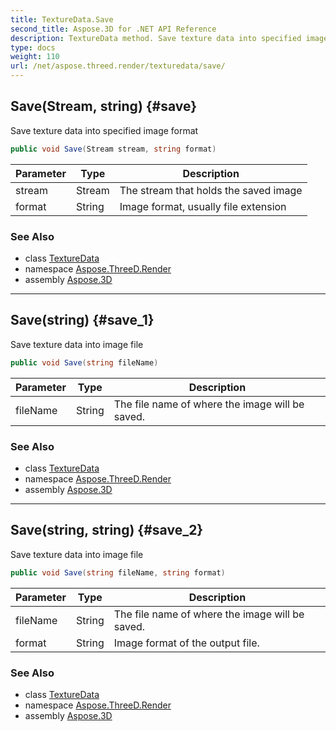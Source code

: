 ```yaml
---
title: TextureData.Save
second_title: Aspose.3D for .NET API Reference
description: TextureData method. Save texture data into specified image format
type: docs
weight: 110
url: /net/aspose.threed.render/texturedata/save/
---
```

## Save(Stream, string) {#save}

Save texture data into specified image format

```csharp
public void Save(Stream stream, string format)
```

| Parameter | Type | Description |
| --- | --- | --- |
| stream | Stream | The stream that holds the saved image |
| format | String | Image format, usually file extension |

### See Also

* class [TextureData](../)
* namespace [Aspose.ThreeD.Render](../../texturedata/)
* assembly [Aspose.3D](../../../)

---

## Save(string) {#save_1}

Save texture data into image file

```csharp
public void Save(string fileName)
```

| Parameter | Type | Description |
| --- | --- | --- |
| fileName | String | The file name of where the image will be saved. |

### See Also

* class [TextureData](../)
* namespace [Aspose.ThreeD.Render](../../texturedata/)
* assembly [Aspose.3D](../../../)

---

## Save(string, string) {#save_2}

Save texture data into image file

```csharp
public void Save(string fileName, string format)
```

| Parameter | Type | Description |
| --- | --- | --- |
| fileName | String | The file name of where the image will be saved. |
| format | String | Image format of the output file. |

### See Also

* class [TextureData](../)
* namespace [Aspose.ThreeD.Render](../../texturedata/)
* assembly [Aspose.3D](../../../)


